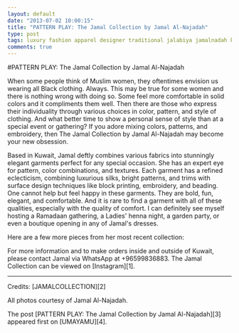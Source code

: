 ```yaml
---
layout: default
date: "2013-07-02 10:00:15"
title: "PATTERN PLAY: The Jamal Collection by Jamal Al-Najadah"
type: post
tags: luxury fashion apparel designer traditional jalabiya jamalnadah kuwait
comments: true
---
```


#PATTERN PLAY: The Jamal Collection by Jamal Al-Najadah

When some people think of Muslim women, they oftentimes envision us wearing all Black clothing. Always. This may be true for some women and there is nothing wrong with doing so. Some feel more comfortable in solid colors and it compliments them well. Then there are those who express their individuality through various choices in color, pattern, and style of clothing. And what better time to show a personal sense of style than at a special event or gathering? If you adore mixing colors, patterns, and embroidery, then The Jamal Collection by Jamal Al-Najadah may become your new obsession.

Based in Kuwait, Jamal deftly combines various fabrics into stunningly elegant garments perfect for any special occasion. She has an expert eye for pattern, color combinations, and textures. Each garment has a refined eclecticism, combining luxurious silks, bright patterns, and trims with surface design techniques like block printing, embroidery, and beading. One cannot help but feel happy in these garments. They are bold, fun, elegant, and comfortable. And it is rare to find a garment with all of these qualities, especially with the quality of comfort. I can definitely see myself hosting a Ramadaan gathering, a Ladies' henna night, a garden party, or even a boutique opening in any of Jamal's dresses.

Here are a few more pieces from her most recent collection:

For more information and to make orders inside and outside of Kuwait, please contact Jamal via WhatsApp at +96599836883. The Jamal Collection can be viewed on [Instagram][1].

---
Credits:
[JAMALCOLLECTION][2]

All photos courtesy of Jamal Al-Najadah.

The post [PATTERN PLAY: The Jamal Collection by Jamal Al-Najadah][3] appeared first on [UMAYAMU][4].